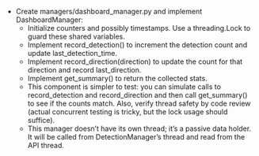 - Create managers/dashboard_manager.py and implement DashboardManager:
    - Initialize counters and possibly timestamps. Use a threading.Lock to guard these shared variables.
    - Implement record_detection() to increment the detection count and update last_detection_time.
    - Implement record_direction(direction) to update the count for that direction and record last_direction.
    - Implement get_summary() to return the collected stats.
    - This component is simpler to test: you can simulate calls to record_detection and record_direction and then call get_summary() to see if the counts match. Also, verify thread safety by code review (actual concurrent testing is tricky, but the lock usage should suffice).
    - This manager doesn’t have its own thread; it’s a passive data holder. It will be called from DetectionManager’s thread and read from the API thread.
